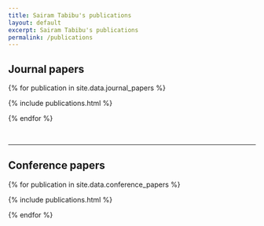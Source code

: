```yaml
---
title: Sairam Tabibu's publications
layout: default
excerpt: Sairam Tabibu's publications
permalink: /publications
---
```

## Journal papers

{% for publication in site.data.journal_papers %}

{% include publications.html %}

{% endfor %}

<p>&nbsp;</p>

<!-- {% assign numOfJournals = loopindex %}
{% endcomment %} -->

<!-- ## Thesis / Reports

{% for publication in site.data.reports %}

{% include publications.html %}

{% endfor %}
 -->
---
## Conference papers

{% for publication in site.data.conference_papers %}

{% include publications.html %}

{% endfor %}

<p>&nbsp;</p>

<!-- ## Under review

{% for publication in site.data.under_review_papers %}

{% include publications.html %}

{% endfor %}

<p>&nbsp;</p> -->

